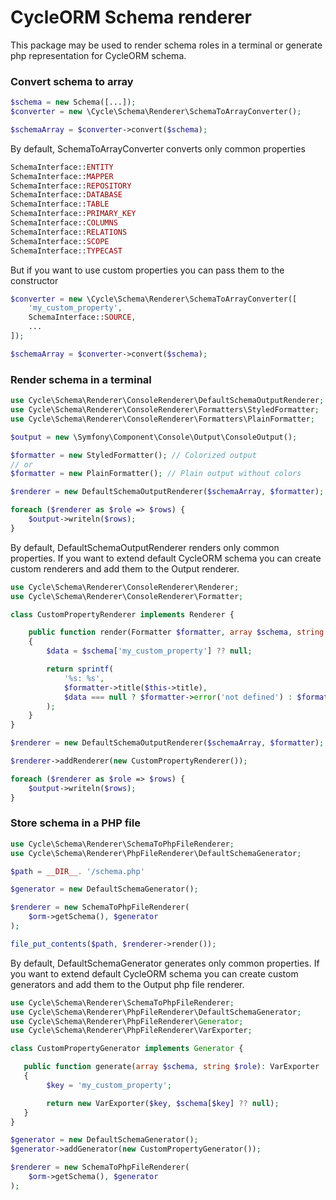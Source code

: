 # CycleORM Schema renderer

This package may be used to render schema roles in a terminal or generate php representation for CycleORM schema.

### Convert schema to array

```php
$schema = new Schema([...]);
$converter = new \Cycle\Schema\Renderer\SchemaToArrayConverter();

$schemaArray = $converter->convert($schema);
```

By default, SchemaToArrayConverter converts only common properties
```php
SchemaInterface::ENTITY
SchemaInterface::MAPPER
SchemaInterface::REPOSITORY
SchemaInterface::DATABASE
SchemaInterface::TABLE
SchemaInterface::PRIMARY_KEY
SchemaInterface::COLUMNS
SchemaInterface::RELATIONS
SchemaInterface::SCOPE
SchemaInterface::TYPECAST
```

But if you want to use custom properties you can pass them to the constructor
```php
$converter = new \Cycle\Schema\Renderer\SchemaToArrayConverter([
    'my_custom_property',
    SchemaInterface::SOURCE,
    ...
]);

$schemaArray = $converter->convert($schema);
```

### Render schema in a terminal

```php
use Cycle\Schema\Renderer\ConsoleRenderer\DefaultSchemaOutputRenderer;
use Cycle\Schema\Renderer\ConsoleRenderer\Formatters\StyledFormatter;
use Cycle\Schema\Renderer\ConsoleRenderer\Formatters\PlainFormatter;

$output = new \Symfony\Component\Console\Output\ConsoleOutput();

$formatter = new StyledFormatter(); // Colorized output
// or
$formatter = new PlainFormatter(); // Plain output without colors

$renderer = new DefaultSchemaOutputRenderer($schemaArray, $formatter);

foreach ($renderer as $role => $rows) {
    $output->writeln($rows);
}
```

By default, DefaultSchemaOutputRenderer renders only common properties.
If you want to extend default CycleORM schema you can create custom renderers and add them to the Output renderer.

```php
use Cycle\Schema\Renderer\ConsoleRenderer\Renderer;
use Cycle\Schema\Renderer\ConsoleRenderer\Formatter;

class CustomPropertyRenderer implements Renderer {

    public function render(Formatter $formatter, array $schema, string $role): string
    {
        $data = $schema['my_custom_property'] ?? null;

        return sprintf(
            '%s: %s',
            $formatter->title($this->title),
            $data === null ? $formatter->error('not defined') : $formatter->typecast($data)
        );
    }
}

$renderer = new DefaultSchemaOutputRenderer($schemaArray, $formatter);

$renderer->addRenderer(new CustomPropertyRenderer());

foreach ($renderer as $role => $rows) {
    $output->writeln($rows);
}
```

### Store schema in a PHP file

```php
use Cycle\Schema\Renderer\SchemaToPhpFileRenderer;
use Cycle\Schema\Renderer\PhpFileRenderer\DefaultSchemaGenerator;

$path = __DIR__. '/schema.php'

$generator = new DefaultSchemaGenerator();

$renderer = new SchemaToPhpFileRenderer(
    $orm->getSchema(), $generator
);

file_put_contents($path, $renderer->render());
```

By default, DefaultSchemaGenerator generates only common properties.
If you want to extend default CycleORM schema you can create custom generators and add them to the Output php file renderer.


```php
use Cycle\Schema\Renderer\SchemaToPhpFileRenderer;
use Cycle\Schema\Renderer\PhpFileRenderer\DefaultSchemaGenerator;
use Cycle\Schema\Renderer\PhpFileRenderer\Generator;
use Cycle\Schema\Renderer\PhpFileRenderer\VarExporter;

class CustomPropertyGenerator implements Generator {

   public function generate(array $schema, string $role): VarExporter
   {
        $key = 'my_custom_property';

        return new VarExporter($key, $schema[$key] ?? null);
   }
}

$generator = new DefaultSchemaGenerator();
$generator->addGenerator(new CustomPropertyGenerator());

$renderer = new SchemaToPhpFileRenderer(
    $orm->getSchema(), $generator
);
```

